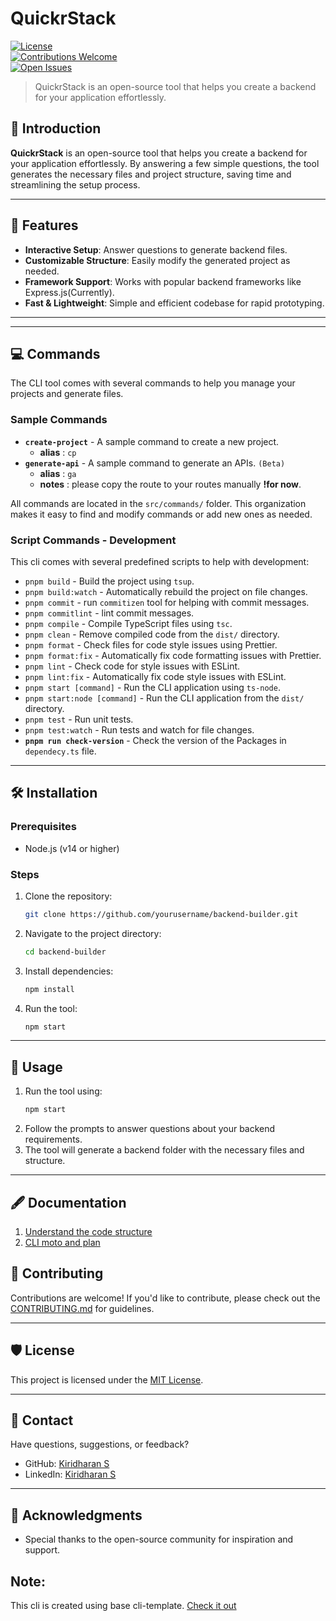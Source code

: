 # QuickrStack

[![License](https://img.shields.io/badge/license-MIT-blue.svg)](LICENSE)  
[![Contributions Welcome](https://img.shields.io/badge/contributions-welcome-brightgreen.svg)](CONTRIBUTING.md)  
[![Open Issues](https://img.shields.io/github/issues/yourusername/backend-builder.svg)](https://github.com/yourusername/backend-builder/issues)

> QuickrStack is an open-source tool that helps you create a backend for your application effortlessly.

## 🚀 Introduction

**QuickrStack** is an open-source tool that helps you create a backend for your application effortlessly. By answering a few simple questions, the tool generates the necessary files and project structure, saving time and streamlining the setup process.

---

## 🌟 Features

- **Interactive Setup**: Answer questions to generate backend files.
- **Customizable Structure**: Easily modify the generated project as needed.
- **Framework Support**: Works with popular backend frameworks like Express.js(Currently).
- **Fast & Lightweight**: Simple and efficient codebase for rapid prototyping.

---

---

## 💻 Commands

The CLI tool comes with several commands to help you manage your projects and generate files.

### Sample Commands

- **`create-project`** - A sample command to create a new project.
  - **alias** : `cp`
- **`generate-api`** - A sample command to generate an APIs. `(Beta)`
  - **alias** : `ga`
  - **notes** : please copy the route to your routes manually **!for now**.

All commands are located in the `src/commands/` folder. This organization makes it easy to find and modify commands or add new ones as needed.

### Script Commands - Development

This cli comes with several predefined scripts to help with development:

- `pnpm build` - Build the project using `tsup`.
- `pnpm build:watch` - Automatically rebuild the project on file changes.
- `pnpm commit` - run `commitizen` tool for helping with commit messages.
- `pnpm commitlint` - lint commit messages.
- `pnpm compile` - Compile TypeScript files using `tsc`.
- `pnpm clean` - Remove compiled code from the `dist/` directory.
- `pnpm format` - Check files for code style issues using Prettier.
- `pnpm format:fix` - Automatically fix code formatting issues with Prettier.
- `pnpm lint` - Check code for style issues with ESLint.
- `pnpm lint:fix` - Automatically fix code style issues with ESLint.
- `pnpm start [command]` - Run the CLI application using `ts-node`.
- `pnpm start:node [command]` - Run the CLI application from the `dist/` directory.
- `pnpm test` - Run unit tests.
- `pnpm test:watch` - Run tests and watch for file changes.
- **`pnpm run check-version`** - Check the version of the Packages in `dependecy.ts` file.

---

## 🛠️ Installation

### Prerequisites

- Node.js (v14 or higher)

### Steps

1. Clone the repository:
   ```bash
   git clone https://github.com/yourusername/backend-builder.git
   ```
2. Navigate to the project directory:
   ```bash
   cd backend-builder
   ```
3. Install dependencies:
   ```bash
   npm install
   ```
4. Run the tool:
   ```bash
   npm start
   ```

---

## 🔧 Usage

1. Run the tool using:
   ```bash
   npm start
   ```
2. Follow the prompts to answer questions about your backend requirements.
3. The tool will generate a backend folder with the necessary files and structure.

---

## 🖋️ Documentation

1. [Understand the code structure ](docs/cli.md)
2. [CLI moto and plan ](docs/templates.md)

## 🤝 Contributing

Contributions are welcome! If you'd like to contribute, please check out the [CONTRIBUTING.md](CONTRIBUTING.md) for guidelines.

---

## 🛡️ License

This project is licensed under the [MIT License](LICENSE).

---

## 💌 Contact

Have questions, suggestions, or feedback?

- GitHub: [Kiridharan S](https://github.com/kiridharan)
- LinkedIn: [Kiridharan S](https://www.linkedin.com/in/kiridharans/)

---

## 📣 Acknowledgments

- Special thanks to the open-source community for inspiration and support.

## Note:

This cli is created using base cli-template. [Check it out](https://github.com/kucherenko/cli-typescript-starter)
